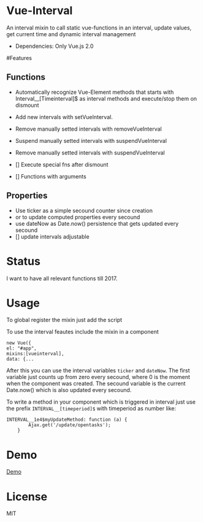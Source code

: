 # Vue-Interval
An interval mixin to call static vue-functions in an interval, update values, get current time and dynamic interval management

- Dependencies: Only Vue.js 2.0

#Features
## Functions
* Automatically recognize Vue-Element methods that starts with Interval__[Timeinterval]$ as interval methods and execute/stop them on dismount
* Add new intervals with setVueInterval.
* Remove manually setted intervals with removeVueInterval
* Suspend manually setted intervals with suspendVueInterval
* Remove manually setted intervals with suspendVueInterval

* [] Execute special fns after dismount
* [] Functions with arguments

## Properties
* Use ticker as a simple secound counter since creation
* or to update computed properties every secound
* use dateNow as Date.now() persistence that gets updated every secound
* [] update intervals adjustable

# Status
I want to have all relevant functions till 2017.

# Usage
To global register the mixin just add the script


To use the interval feautes include the mixin in a component

    new Vue({
    el: "#app",
    mixins:[vueinterval],
    data: {...

After this you can use the interval variables `ticker` and `dateNow`. The first variable just counts up from zero every secound, where 0 is the moment when the component was created. The secound variable is the current Date.now() which is also updated every secound. 

To write a method in your component which is triggered in interval just use the prefix `INTERVAL__[timeperiod]$` with timeperiod as number like:

    INTERVAL__1e4$myUpdateMethod: function (a) {
            Ajax.get('/update/opentasks');
        }

# Demo 
[Demo](https://reinerba.github.io/Vue-Interval/Demo.html "Demo")

# License
MIT
